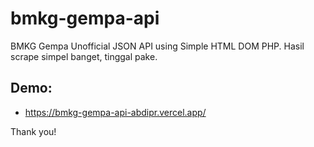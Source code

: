 # bmkg-gempa-api
BMKG Gempa Unofficial JSON API using Simple HTML DOM PHP.
Hasil scrape simpel banget, tinggal pake.

## Demo:
- https://bmkg-gempa-api-abdipr.vercel.app/

Thank you!
